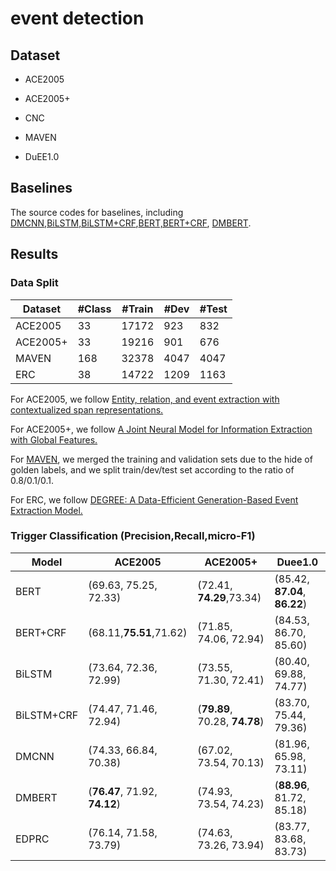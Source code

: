 # event detection

## Dataset

- ACE2005

- ACE2005+

- CNC

- MAVEN

- DuEE1.0

## Baselines

The source codes for baselines, including [DMCNN](DMCNN),[BiLSTM,BiLSTM+CRF](BiLSTM),[BERT,BERT+CRF](BERT), [DMBERT](DMBERT).

## Results

### Data Split


| Dataset    | #Class | #Train | #Dev | #Test |
| ----------- | ----------- | ----------- | ----------- | ----------- |
| ACE2005      | 33   | 17172   | 923      | 832 |
| ACE2005+   | 33    |  19216    | 901 | 676    |
| MAVEN   | 168     | 32378       |  4047| 4047     |
| ERC  | 38     | 14722       |  1209| 1163    |

For ACE2005, we follow [Entity, relation, and event extraction with contextualized span representations.](https://arxiv.org/abs/1909.03546)

For ACE2005+, we follow [A Joint Neural Model for Information Extraction with Global Features.](https://aclanthology.org/2020.acl-main.713/)

For [MAVEN](https://github.com/THU-KEG/MAVEN-dataset/blob/main/DataFormat.md), we merged the training and validation sets due to the hide of golden labels, and we split train/dev/test set according to the ratio of 0.8/0.1/0.1.

For ERC, we follow [DEGREE: A Data-Efficient Generation-Based Event Extraction Model.](https://arxiv.org/abs/2108.12724)


### Trigger Classification (Precision,Recall,micro-F1)

| Model      | ACE2005 | ACE2005+ | Duee1.0 |
| ----------- | ----------- | ----------- | ----------- |
| BERT      | (69.63, 75.25, 72.33)    | (72.41, **74.29**,73.34)     | (85.42,	**87.04**,	**86.22**)       |
| BERT+CRF   | (68.11,**75.51**,71.62)     | (71.85, 74.06,	72.94)       | (84.53, 86.70, 85.60)      |
| BiLSTM   | (73.64, 72.36,	72.99)       | (73.55, 71.30, 72.41)      |  (80.40, 69.88, 74.77)       |
| BiLSTM+CRF   | (74.47, 71.46, 72.94)      | (**79.89**, 70.28, **74.78**)      | (83.70, 75.44, 79.36)      |
| DMCNN   | (74.33, 66.84, 70.38)      | (67.02, 73.54, 70.13)       |  (81.96, 65.98, 73.11)      |
| DMBERT   | (**76.47**, 71.92, **74.12**)      | (74.93, 73.54, 74.23)       | (**88.96**, 81.72, 85.18)      |
| EDPRC   | (76.14, 71.58, 73.79)     | (74.63, 73.26, 73.94)         | (83.77, 83.68, 83.73)      |
